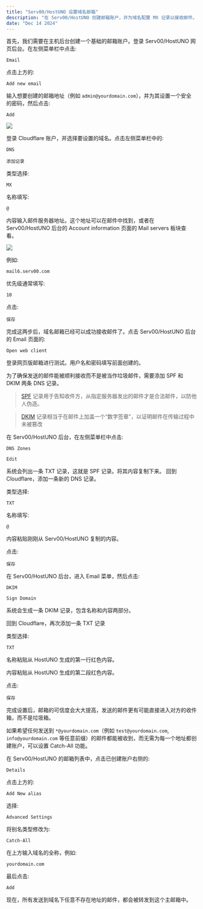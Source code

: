 ```yaml
---
title: "Serv00/HostUNO 设置域名邮箱"
description: "在 Serv00/HostUNO 创建邮箱账户，并为域名配置 MX 记录以接收邮件。随后，添加主机后台提供的 SPF 与 DKIM 两条 TXT 记录，用于验证发件人身份并提高邮件可信度。最后设置 Catch-All 功能，将发送到域名下任意地址的邮件统一接收到主邮箱。"
date: "Dec 14 2024"
---
```


首先，我们需要在主机后台创建一个基础的邮箱账户。登录 Serv00/HostUNO 网页后台。在左侧菜单栏中点击:

```
Email
```

点击上方的:

```
Add new email
```

输入想要创建的邮箱地址（例如 `admin@yourdomain.com`），并为其设置一个安全的密码，然后点击:

```
Add
```

![](https://i.284628.xyz/pZItfaAR.webp)

登录 Cloudflare 账户，并选择要设置的域名。点击左侧菜单栏中的:

```
DNS
```

```
添加记录
```

类型选择:
```
MX
```

名称填写:

```
@
```

内容输入邮件服务器地址。这个地址可以在邮件中找到，或者在 Serv00/HostUNO 后台的 Account information 页面的 Mail servers 板块查看。

![](https://i.284628.xyz/2fbuI5Bf.webp)

例如:

```
mail6.serv00.com
```

优先级通常填写:

```
10
```

点击:

```
保存
```

完成这两步后，域名邮箱已经可以成功接收邮件了。点击 Serv00/HostUNO 后台的 Email 页面的:

```
Open web client
```

登录网页版邮箱进行测试。用户名和密码填写前面创建的。

为了确保发送的邮件能被顺利接收而不是被当作垃圾邮件，需要添加 SPF 和 DKIM 两条 DNS 记录。

> [SPF](https://zh.wikipedia.org/wiki/%E5%8F%91%E4%BB%B6%E4%BA%BA%E7%AD%96%E7%95%A5%E6%A1%86%E6%9E%B6) 记录用于告知收件方，从指定服务器发出的邮件才是合法邮件，以防他人伪造。

> [DKIM](https://zh.wikipedia.org/wiki/%E5%9F%9F%E5%90%8D%E5%AF%86%E9%92%A5%E8%AF%86%E5%88%AB%E9%82%AE%E4%BB%B6) 记录相当于在邮件上加盖一个“数字签章”，以证明邮件在传输过程中未被篡改

在 Serv00/HostUNO 后台，在左侧菜单栏中点击:

```
DNS Zones
```

```
Edit
```

系统会列出一条 TXT 记录，这就是 SPF 记录。将其内容复制下来。
回到 Cloudflare，添加一条新的 DNS 记录。

类型选择:
```
TXT
```

名称填写:

```
@
```

内容粘贴刚刚从 Serv00/HostUNO 复制的内容。

点击:

```
保存
```

在 Serv00/HostUNO 后台，进入 Email 菜单，然后点击:

```
DKIM
```

```
Sign Domain
```

系统会生成一条 DKIM 记录，包含名称和内容两部分。

回到 Cloudflare，再次添加一条 TXT 记录

类型选择:
```
TXT
```

名称粘贴从 HostUNO 生成的第一行红色内容。

内容粘贴从 HostUNO 生成的第二段红色内容。

点击:

```
保存
```

完成设置后，邮箱的可信度会大大提高，发送的邮件更有可能直接进入对方的收件箱，而不是垃圾箱。

如果希望任何发送到 `*@yourdomain.com`（例如 `test@yourdomain.com`, `info@yourdomain.com` 等任意前缀）的邮件都能被收到，而无需为每一个地址都创建账户，可以设置 Catch-All 功能。

在 Serv00/HostUNO 的邮箱列表中，点击已创建账户右侧的:

```
Details
```

点击上方的:

```
Add New alias
```

选择:

```
Advanced Settings
```

将别名类型修改为:

```
Catch-All
```

在上方输入域名的全称，例如:

```
yourdomain.com
```

最后点击:

```
Add
```

现在，所有发送到域名下任意不存在地址的邮件，都会被转发到这个主邮箱中。